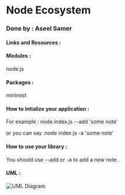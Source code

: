 # Node Ecosystem 
### Done by : Aseel Samer

#### Links and Resources :


#### Modules :
node.js

#### Packages :
minimist

#### How to intialize your application :
For example : node index.js --add 'some note'

or you can say :node index.js -a 'some note'


#### How to use your library :
You should use --add or -a to add a new note .

#### UML :
![UML Diagram](./images/ImagefromiOS.jpg) 
